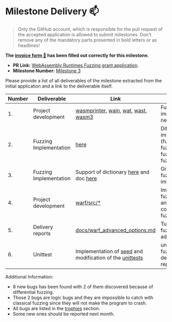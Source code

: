 # Milestone Delivery :mailbox:

> Only the GitHub account, which is responsible for the pull request of the accepted application is allowed to submit milestones. Don't remove any of the mandatory parts presented in bold letters or as headlines!

**The [invoice form :pencil:](https://forms.gle/8Wx7nxtq8fKrsuEz8) has been filled out correctly for this milestone.**

- **PR Link:** [WebAssembly Runtimes Fuzzing grant application](https://github.com/w3f/Open-Grants-Program/pull/9).
- **Milestone Number:** [Milestone 3](https://github.com/w3f/Open-Grants-Program/blob/master/applications/wasm_runtimes_fuzzing.md#milestone-3---fuzzing--improvement)

Please provide a list of all deliverables of the milestone extracted from the initial application and a link to the deliverable itself.

| Number | Deliverable            | Link                                                                                                                                                                                                                                                                                                                                                                                                                                                                                                                   | Notes                                                                                                                          |
| ------ | ---------------------- | ---------------------------------------------------------------------------------------------------------------------------------------------------------------------------------------------------------------------------------------------------------------------------------------------------------------------------------------------------------------------------------------------------------------------------------------------------------------------------------------------------------------------- | ------------------------------------------------------------------------------------------------------------------------------ |
| 1.     | Project development    | [wasmprinter](https://github.com/pventuzelo/wasm_runtimes_fuzzing/blob/master/warf/targets/src/wasmprinter.rs), [wain](https://github.com/pventuzelo/wasm_runtimes_fuzzing/blob/master/warf/targets/src/wain.rs), [wat](https://github.com/pventuzelo/wasm_runtimes_fuzzing/blob/master/warf/targets/src/wat.rs), [wast](https://github.com/pventuzelo/wasm_runtimes_fuzzing/blob/master/warf/targets/src/wast.rs), [wasm3](https://github.com/pventuzelo/wasm_runtimes_fuzzing/blob/master/warf/targets/src/wasm3.rs) | Fuzzing hardness improvement and 5 new targets added                                                                           |
| 2.     | Fuzzing Implementation | [here](https://github.com/pventuzelo/wasm_runtimes_fuzzing/blob/e041e2c2dbb3940b1a5085d12e0181a3f82f4cd8/warf/targets/src/lib.rs#L7-L83)                                                                                                                                                                                                                                                                                                                                                                               | Differential fuzzing implementations (fuzz_diff_parsing, fuzz_diff_all_validate, fuzz_diff_instantiate, fuzz_diff_wat_parsing) |
| 3.     | Fuzzing Implementation | Support of dictionary [here](https://github.com/pventuzelo/wasm_runtimes_fuzzing/tree/master/warf/dictionary) and doc [here](https://github.com/pventuzelo/wasm_runtimes_fuzzing/blob/master/docs/warf_advanced_options.md#dict-only-for-target)                                                                                                                                                                                                                                                                       | Grammar/Dictionary fuzzing implementation                                                                                      |
| 4.     | Project development    | [warf/src/\*](https://github.com/pventuzelo/wasm_runtimes_fuzzing/tree/master/warf/src)                                                                                                                                                                                                                                                                                                                                                                                                                                | Improvement of the fuzzing: optimization and reworking of the codebase, update fuzzers                                         |
| 5.     | Delivery reports       | [docs/warf_advanced_options.md](https://github.com/pventuzelo/wasm_runtimes_fuzzing/blob/master/docs/warf_advanced_options.md)                                                                                                                                                                                                                                                                                                                                                                                         | Tutorial for running fuzzers and use advanced CLI options                                                                      |
| 6.     | Unittest               | Implementation of [seed](https://github.com/pventuzelo/wasm_runtimes_fuzzing/blob/master/docs/warf_advanced_options.md#seed) and modification of the [unittests](https://github.com/pventuzelo/wasm_runtimes_fuzzing/blob/e041e2c2dbb3940b1a5085d12e0181a3f82f4cd8/warf/Makefile#L73-L117)                                                                                                                                                                                                                             | unit test to verify fuzzing is deterministic and reproductible                                                                 |

Additional Information:

- 8 new bugs has been found with 2 of them discovered because of differential fuzzing.
- Those 2 bugs are logic bugs and they are impossible to catch with classical fuzzing since they will not make the program to crash.
- All bugs are listed in the [trophies](https://github.com/pventuzelo/wasm_runtimes_fuzzing#trophies) section.
- Some new ones should be reported next month.
